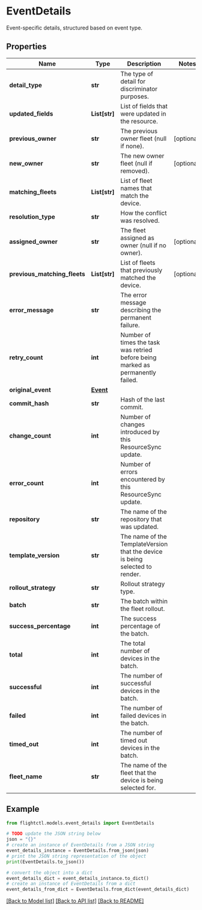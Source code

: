 # EventDetails

Event-specific details, structured based on event type.

## Properties

Name | Type | Description | Notes
------------ | ------------- | ------------- | -------------
**detail_type** | **str** | The type of detail for discriminator purposes. | 
**updated_fields** | **List[str]** | List of fields that were updated in the resource. | 
**previous_owner** | **str** | The previous owner fleet (null if none). | [optional] 
**new_owner** | **str** | The new owner fleet (null if removed). | [optional] 
**matching_fleets** | **List[str]** | List of fleet names that match the device. | 
**resolution_type** | **str** | How the conflict was resolved. | 
**assigned_owner** | **str** | The fleet assigned as owner (null if no owner). | [optional] 
**previous_matching_fleets** | **List[str]** | List of fleets that previously matched the device. | [optional] 
**error_message** | **str** | The error message describing the permanent failure. | 
**retry_count** | **int** | Number of times the task was retried before being marked as permanently failed. | 
**original_event** | [**Event**](Event.md) |  | 
**commit_hash** | **str** | Hash of the last commit. | 
**change_count** | **int** | Number of changes introduced by this ResourceSync update. | 
**error_count** | **int** | Number of errors encountered by this ResourceSync update. | 
**repository** | **str** | The name of the repository that was updated. | 
**template_version** | **str** | The name of the TemplateVersion that the device is being selected to render. | 
**rollout_strategy** | **str** | Rollout strategy type. | 
**batch** | **str** | The batch within the fleet rollout. | 
**success_percentage** | **int** | The success percentage of the batch. | 
**total** | **int** | The total number of devices in the batch. | 
**successful** | **int** | The number of successful devices in the batch. | 
**failed** | **int** | The number of failed devices in the batch. | 
**timed_out** | **int** | The number of timed out devices in the batch. | 
**fleet_name** | **str** | The name of the fleet that the device is being selected for. | 

## Example

```python
from flightctl.models.event_details import EventDetails

# TODO update the JSON string below
json = "{}"
# create an instance of EventDetails from a JSON string
event_details_instance = EventDetails.from_json(json)
# print the JSON string representation of the object
print(EventDetails.to_json())

# convert the object into a dict
event_details_dict = event_details_instance.to_dict()
# create an instance of EventDetails from a dict
event_details_from_dict = EventDetails.from_dict(event_details_dict)
```
[[Back to Model list]](../README.md#documentation-for-models) [[Back to API list]](../README.md#documentation-for-api-endpoints) [[Back to README]](../README.md)


